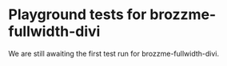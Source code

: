 # Playground tests for brozzme-fullwidth-divi
We are still awaiting the first test run for brozzme-fullwidth-divi.
